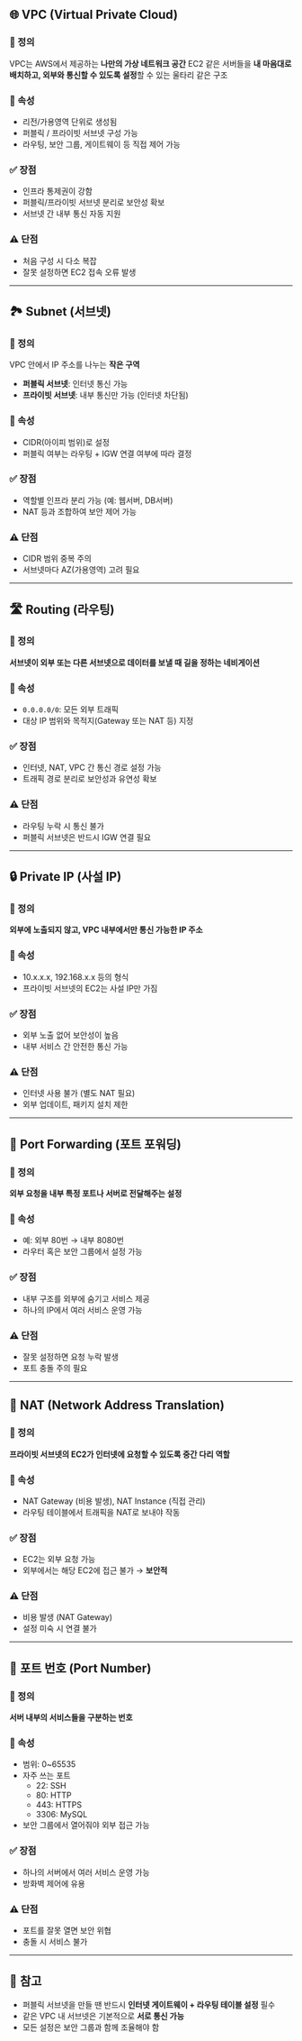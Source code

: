 ## 🌐 VPC (Virtual Private Cloud)

### 📘 정의  
VPC는 AWS에서 제공하는 **나만의 가상 네트워크 공간**
EC2 같은 서버들을 **내 마음대로 배치하고, 외부와 통신할 수 있도록 설정**할 수 있는 울타리 같은 구조

### 🔧 속성  
- 리전/가용영역 단위로 생성됨  
- 퍼블릭 / 프라이빗 서브넷 구성 가능  
- 라우팅, 보안 그룹, 게이트웨이 등 직접 제어 가능

### ✅ 장점  
- 인프라 통제권이 강함  
- 퍼블릭/프라이빗 서브넷 분리로 보안성 확보  
- 서브넷 간 내부 통신 자동 지원

### ⚠️ 단점  
- 처음 구성 시 다소 복잡  
- 잘못 설정하면 EC2 접속 오류 발생

---

## 🏞️ Subnet (서브넷)

### 📘 정의  
VPC 안에서 IP 주소를 나누는 **작은 구역**
- **퍼블릭 서브넷**: 인터넷 통신 가능  
- **프라이빗 서브넷**: 내부 통신만 가능 (인터넷 차단됨)

### 🔧 속성  
- CIDR(아이피 범위)로 설정  
- 퍼블릭 여부는 라우팅 + IGW 연결 여부에 따라 결정

### ✅ 장점  
- 역할별 인프라 분리 가능 (예: 웹서버, DB서버)  
- NAT 등과 조합하여 보안 제어 가능

### ⚠️ 단점  
- CIDR 범위 중복 주의  
- 서브넷마다 AZ(가용영역) 고려 필요

---

## 🛣️ Routing (라우팅)

### 📘 정의  
**서브넷이 외부 또는 다른 서브넷으로 데이터를 보낼 때 길을 정하는 네비게이션**

### 🔧 속성  
- `0.0.0.0/0`: 모든 외부 트래픽  
- 대상 IP 범위와 목적지(Gateway 또는 NAT 등) 지정

### ✅ 장점  
- 인터넷, NAT, VPC 간 통신 경로 설정 가능  
- 트래픽 경로 분리로 보안성과 유연성 확보

### ⚠️ 단점  
- 라우팅 누락 시 통신 불가  
- 퍼블릭 서브넷은 반드시 IGW 연결 필요

---

## 🔒 Private IP (사설 IP)

### 📘 정의  
**외부에 노출되지 않고, VPC 내부에서만 통신 가능한 IP 주소**

### 🔧 속성  
- 10.x.x.x, 192.168.x.x 등의 형식  
- 프라이빗 서브넷의 EC2는 사설 IP만 가짐

### ✅ 장점  
- 외부 노출 없어 보안성이 높음  
- 내부 서비스 간 안전한 통신 가능

### ⚠️ 단점  
- 인터넷 사용 불가 (별도 NAT 필요)  
- 외부 업데이트, 패키지 설치 제한

---

## 🎯 Port Forwarding (포트 포워딩)

### 📘 정의  
**외부 요청을 내부 특정 포트나 서버로 전달해주는 설정**

### 🔧 속성  
- 예: 외부 80번 → 내부 8080번  
- 라우터 혹은 보안 그룹에서 설정 가능

### ✅ 장점  
- 내부 구조를 외부에 숨기고 서비스 제공  
- 하나의 IP에서 여러 서비스 운영 가능

### ⚠️ 단점  
- 잘못 설정하면 요청 누락 발생  
- 포트 충돌 주의 필요

---

## 🔄 NAT (Network Address Translation)

### 📘 정의  
**프라이빗 서브넷의 EC2가 인터넷에 요청할 수 있도록 중간 다리 역할**

### 🔧 속성  
- NAT Gateway (비용 발생), NAT Instance (직접 관리)  
- 라우팅 테이블에서 트래픽을 NAT로 보내야 작동

### ✅ 장점  
- EC2는 외부 요청 가능  
- 외부에서는 해당 EC2에 접근 불가 → **보안적**

### ⚠️ 단점  
- 비용 발생 (NAT Gateway)  
- 설정 미숙 시 연결 불가

---

## 🔢 포트 번호 (Port Number)

### 📘 정의  
**서버 내부의 서비스들을 구분하는 번호**

### 🔧 속성  
- 범위: 0~65535  
- 자주 쓰는 포트  
  - 22: SSH  
  - 80: HTTP  
  - 443: HTTPS  
  - 3306: MySQL  
- 보안 그룹에서 열어줘야 외부 접근 가능

### ✅ 장점  
- 하나의 서버에서 여러 서비스 운영 가능  
- 방화벽 제어에 유용

### ⚠️ 단점  
- 포트를 잘못 열면 보안 위협  
- 충돌 시 서비스 불가

---

## 📌 참고
- 퍼블릭 서브넷을 만들 땐 반드시 **인터넷 게이트웨이 + 라우팅 테이블 설정** 필수  
- 같은 VPC 내 서브넷은 기본적으로 **서로 통신 가능**  
- 모든 설정은 보안 그룹과 함께 조율해야 함
